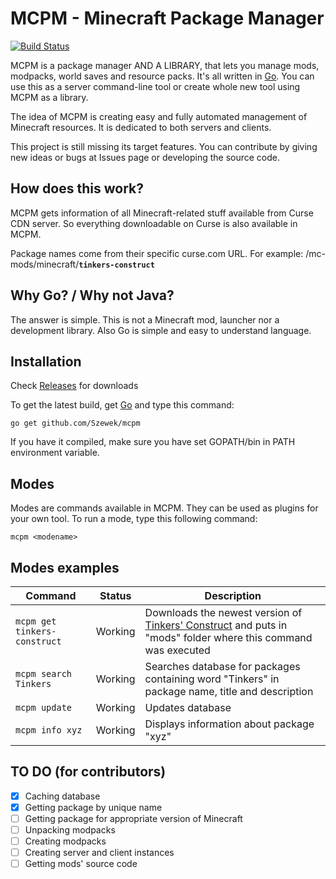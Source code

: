 # MCPM - Minecraft Package Manager
[![Build Status](https://travis-ci.org/Szewek/mcpm.svg?branch=master)](https://travis-ci.org/Szewek/mcpm)

MCPM is a package manager AND A LIBRARY, that lets you manage mods, modpacks, world saves and resource packs. It's all written in [Go](https://golang.org/).
You can use this as a server command-line tool or create whole new tool using MCPM as a library.

The idea of MCPM is creating easy and fully automated management of Minecraft resources. It is dedicated to both servers and clients.

This project is still missing its target features. You can contribute by giving new ideas or bugs at Issues page or developing the source code.

## How does this work?
MCPM gets information of all Minecraft-related stuff available from Curse CDN server. So everything downloadable on Curse is also available in MCPM.

Package names come from their specific curse.com URL. For example: /mc-mods/minecraft/**`tinkers-construct`**

## Why Go? / Why not Java?
The answer is simple. This is not a Minecraft mod, launcher nor a development library. Also Go is simple and easy to understand language.

## Installation
Check [Releases](https://github.com/Szewek/mcpm/releases) for downloads

To get the latest build, get [Go](https://golang.org/) and type this command:
```
go get github.com/Szewek/mcpm
```

If you have it compiled, make sure you have set GOPATH/bin in PATH environment variable.

## Modes
Modes are commands available in MCPM. They can be used as plugins for your own tool. To run a mode, type this following command:
```
mcpm <modename>
```

## Modes examples
Command | Status | Description
--------|--------|------------
`mcpm get tinkers-construct` | Working | Downloads the newest version of [Tinkers' Construct](http://www.curse.com/mc-mods/minecraft/tinkers-construct) and puts in "mods" folder where this command was executed
`mcpm search Tinkers` | Working | Searches database for packages containing word "Tinkers" in package name, title and description
`mcpm update` | Working | Updates database
`mcpm info xyz` | Working | Displays information about package "xyz"

## TO DO (for contributors)
- [x] Caching database
- [x] Getting package by unique name
- [ ] Getting package for appropriate version of Minecraft
- [ ] Unpacking modpacks
- [ ] Creating modpacks
- [ ] Creating server and client instances
- [ ] Getting mods' source code
